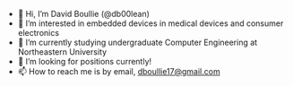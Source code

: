 - 👋 Hi, I’m David Boullie (@db00lean)
- 👀 I’m interested in embedded devices in medical devices and consumer electronics
- 🌱 I’m currently studying undergraduate Computer Engineering at Northeastern University
- 💼 I’m looking for positions currently!
- 📫 How to reach me is by email, dboullie17@gmail.com
